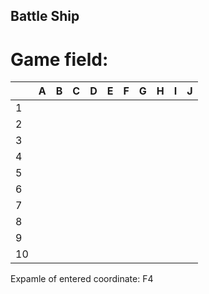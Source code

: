 ## Battle Ship
# Game field:
|   |  A | B  | C |D  |E  | F  |G  | H  | I |J |  
|---|---|---|---|---|---|---|---|---|---|---|
|1   |   |   |   |   |   |   |   |   |   |
| 2  |   |   |   |   |   |   |   |   |   |
|  3 |   |   |   |   |   |   |   |   |   |
| 4  |   |   |   |   |   |   |   |   |   |
|  5 |   |   |   |   |   |   |   |   |   |
|  6 |   |   |   |   |   |   |   |   |   |
| 7  |   |   |   |   |   |   |   |   |   |
|  8 |   |   |   |   |   |   |   |   |   |
| 9  |   |   |   |   |   |   |   |   |   |
| 10  |   |   |   |   |   |   |   |   |   |

Expamle of entered coordinate: F4
